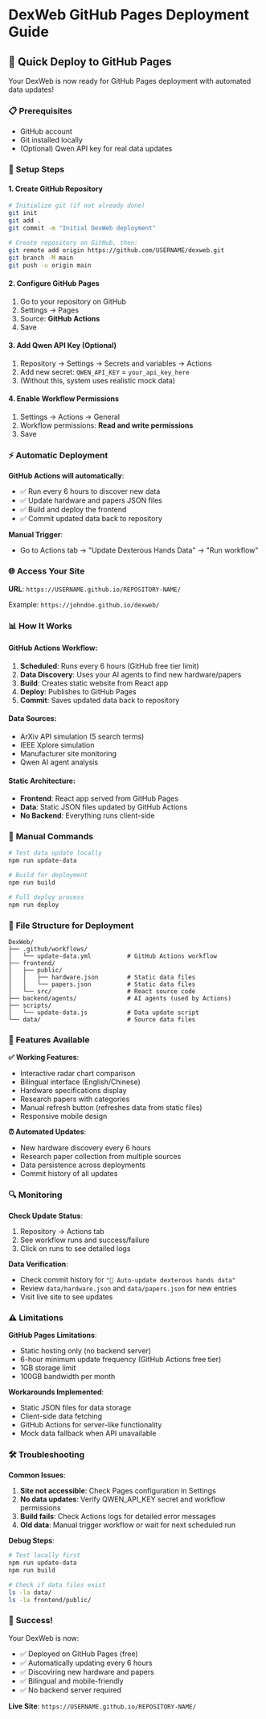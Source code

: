 # DexWeb GitHub Pages Deployment Guide

## 🚀 Quick Deploy to GitHub Pages

Your DexWeb is now ready for GitHub Pages deployment with automated data updates!

### 📋 **Prerequisites**
- GitHub account
- Git installed locally
- (Optional) Qwen API key for real data updates

### 🔧 **Setup Steps**

#### 1. **Create GitHub Repository**
```bash
# Initialize git (if not already done)
git init
git add .
git commit -m "Initial DexWeb deployment"

# Create repository on GitHub, then:
git remote add origin https://github.com/USERNAME/dexweb.git
git branch -M main
git push -u origin main
```

#### 2. **Configure GitHub Pages**
1. Go to your repository on GitHub
2. Settings → Pages
3. Source: **GitHub Actions**
4. Save

#### 3. **Add Qwen API Key (Optional)**
1. Repository → Settings → Secrets and variables → Actions
2. Add new secret: `QWEN_API_KEY` = `your_api_key_here`
3. (Without this, system uses realistic mock data)

#### 4. **Enable Workflow Permissions**
1. Settings → Actions → General
2. Workflow permissions: **Read and write permissions**
3. Save

### ⚡ **Automatic Deployment**

**GitHub Actions will automatically**:
- ✅ Run every 6 hours to discover new data
- ✅ Update hardware and papers JSON files
- ✅ Build and deploy the frontend
- ✅ Commit updated data back to repository

**Manual Trigger**:
- Go to Actions tab → "Update Dexterous Hands Data" → "Run workflow"

### 🌐 **Access Your Site**

**URL**: `https://USERNAME.github.io/REPOSITORY-NAME/`

Example: `https://johndoe.github.io/dexweb/`

### 📊 **How It Works**

#### **GitHub Actions Workflow**:
1. **Scheduled**: Runs every 6 hours (GitHub free tier limit)
2. **Data Discovery**: Uses your AI agents to find new hardware/papers
3. **Build**: Creates static website from React app
4. **Deploy**: Publishes to GitHub Pages
5. **Commit**: Saves updated data back to repository

#### **Data Sources**:
- ArXiv API simulation (5 search terms)
- IEEE Xplore simulation
- Manufacturer site monitoring
- Qwen AI agent analysis

#### **Static Architecture**:
- **Frontend**: React app served from GitHub Pages
- **Data**: Static JSON files updated by GitHub Actions
- **No Backend**: Everything runs client-side

### 🔧 **Manual Commands**

```bash
# Test data update locally
npm run update-data

# Build for deployment
npm run build

# Full deploy process
npm run deploy
```

### 📁 **File Structure for Deployment**

```
DexWeb/
├── .github/workflows/
│   └── update-data.yml          # GitHub Actions workflow
├── frontend/
│   ├── public/
│   │   ├── hardware.json        # Static data files
│   │   └── papers.json          # Static data files
│   └── src/                     # React source code
├── backend/agents/              # AI agents (used by Actions)
├── scripts/
│   └── update-data.js           # Data update script
└── data/                        # Source data files
```

### 🎯 **Features Available**

**✅ Working Features**:
- Interactive radar chart comparison
- Bilingual interface (English/Chinese)
- Hardware specifications display
- Research papers with categories
- Manual refresh button (refreshes data from static files)
- Responsive mobile design

**⏰ Automated Updates**:
- New hardware discovery every 6 hours
- Research paper collection from multiple sources
- Data persistence across deployments
- Commit history of all updates

### 🔍 **Monitoring**

**Check Update Status**:
1. Repository → Actions tab
2. See workflow runs and success/failure
3. Click on runs to see detailed logs

**Data Verification**:
- Check commit history for `"🤖 Auto-update dexterous hands data"`
- Review `data/hardware.json` and `data/papers.json` for new entries
- Visit live site to see updates

### ⚠️ **Limitations**

**GitHub Pages Limitations**:
- Static hosting only (no backend server)
- 6-hour minimum update frequency (GitHub Actions free tier)
- 1GB storage limit
- 100GB bandwidth per month

**Workarounds Implemented**:
- Static JSON files for data storage
- Client-side data fetching
- GitHub Actions for server-like functionality
- Mock data fallback when API unavailable

### 🛠 **Troubleshooting**

**Common Issues**:

1. **Site not accessible**: Check Pages configuration in Settings
2. **No data updates**: Verify QWEN_API_KEY secret and workflow permissions
3. **Build fails**: Check Actions logs for detailed error messages
4. **Old data**: Manual trigger workflow or wait for next scheduled run

**Debug Steps**:
```bash
# Test locally first
npm run update-data
npm run build

# Check if data files exist
ls -la data/
ls -la frontend/public/
```

### 🎉 **Success!**

Your DexWeb is now:
- ✅ Deployed on GitHub Pages (free)
- ✅ Automatically updating every 6 hours
- ✅ Discoviring new hardware and papers
- ✅ Bilingual and mobile-friendly
- ✅ No backend server required

**Live Site**: `https://USERNAME.github.io/REPOSITORY-NAME/`